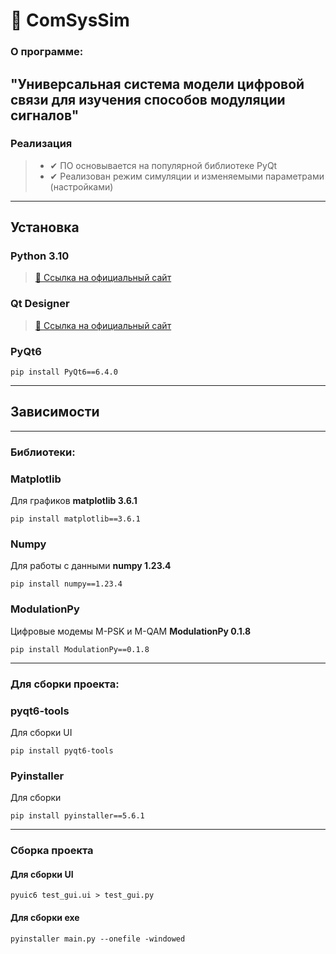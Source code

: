 # 📡 ComSysSim

### О программе:

"Универсальная система модели цифровой связи для изучения способов модуляции сигналов"
---

### Реализация
> + ✔ ПО основывается на популярной библиотеке PyQt
> + ✔ Реализован режим симуляции и изменяемыми параметрами (настройками)

---
## Установка
### Python 3.10
>[🔗 Ссылка на официальный сайт ](https://www.python.org/downloads/ "Python")

### Qt Designer
>[🔗 Ссылка на официальный сайт ](https://build-system.fman.io/qt-designer-download "Qt Designer")


### PyQt6

```console
pip install PyQt6==6.4.0
```

---
## Зависимости
---
### **Библиотеки:**
### Matplotlib
Для графиков **matplotlib 3.6.1**
```
pip install matplotlib==3.6.1
```

### Numpy
Для работы с данными **numpy 1.23.4**
```
pip install numpy==1.23.4
```

### ModulationPy
Цифровые модемы M-PSK и M-QAM **ModulationPy 0.1.8**
```
pip install ModulationPy==0.1.8
```
---
### **Для сборки проекта:**

### pyqt6-tools
Для сборки UI
```
pip install pyqt6-tools
```

### Pyinstaller
Для сборки
```
pip install pyinstaller==5.6.1
```

---
### Сборка проекта
#### Для сборки UI
```
pyuic6 test_gui.ui > test_gui.py
```
#### Для сборки exe
```
pyinstaller main.py --onefile -windowed
```

